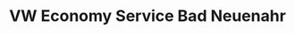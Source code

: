---
title: "VW Economy Service Bad Neuenahr"
url: /bad-neuenahr-ahrweiler/vw-economy-service-bad-neuenahr/
shop: Autowerkstatt
---